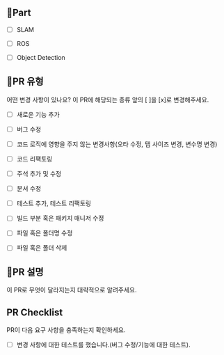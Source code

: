 ## 📌Part

- [ ] SLAM
- [ ] ROS
- [ ] Object Detection



## 🔎PR 유형
어떤 변경 사항이 있나요? 이 PR에 해당되는 종류 앞의 [ ]을 [x]로 변경해주세요.

- [ ] 새로운 기능 추가
- [ ] 버그 수정
- [ ] 코드 로직에 영향을 주지 않는 변경사항(오타 수정, 탭 사이즈 변경, 변수명 변경)
- [ ] 코드 리팩토링
- [ ] 주석 추가 및 수정
- [ ] 문서 수정
- [ ] 테스트 추가, 테스트 리팩토링
- [ ] 빌드 부분 혹은 패키지 매니저 수정
- [ ] 파일 혹은 폴더명 수정
- [ ] 파일 혹은 폴더 삭제



## 📑PR 설명
이 PR로 무엇이 달라지는지 대략적으로 알려주세요.



## PR Checklist
PR이 다음 요구 사항을 충족하는지 확인하세요.

- [ ] 변경 사항에 대한 테스트를 했습니다.(버그 수정/기능에 대한 테스트).

